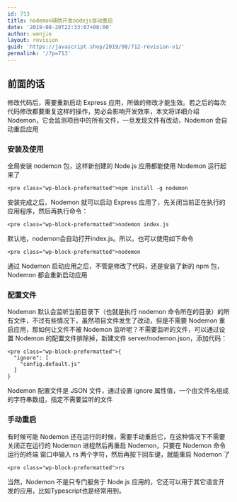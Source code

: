 ```yaml
---
id: 713
title: nodemon辅助开发nodejs自动重启
date: '2019-08-20T22:33:07+08:00'
author: wenjie
layout: revision
guid: 'https://javascript.shop/2019/08/712-revision-v1/'
permalink: '/?p=713'
---
```


## 前面的话

 修改代码后，需要重新启动 Express 应用，所做的修改才能生效。若之后的每次代码修改都要重复这样的操作，势必会影响开发效率，本文将详细介绍Nodemon，它会监测项目中的所有文件，一旦发现文件有改动，Nodemon 会自动重启应用

### 安装及使用

 全局安装 nodemon 包，这样新创建的 Node.js 应用都能使用 Nodemon 运行起来了

```
<pre class="wp-block-preformatted">npm install -g nodemon
```

 安装完成之后，Nodemon 就可以启动 Express 应用了，先关闭当前正在执行的应用程序，然后再执行命令：

```
<pre class="wp-block-preformatted">nodemon index.js
```

 默认地，nodemon会自动打开index.js。所以，也可以使用如下命令

```
<pre class="wp-block-preformatted">nodemon
```

 通过 Nodemon 启动应用之后，不管是修改了代码，还是安装了新的 npm 包，Nodemon 都会重新启动应用

### 配置文件

 Nodemon 默认会监听当前目录下（也就是执行 nodemon 命令所在的目录）的所有文件，不过有些情况下，虽然项目文件发生了改动，但是不需要 Nodemon 重启应用，那如何让文件不被 Nodemon 监听呢？不需要监听的文件，可以通过设置 Nodemon 的配置文件排除掉，新建文件 server/nodemon.json，添加代码：

```
<pre class="wp-block-preformatted">{
  "ignore": [
    "config.default.js"
  ]
}
```

 Nodemon 配置文件是 JSON 文件，通过设置 ignore 属性值，一个由文件名组成的字符串数组，指定不需要监听的文件

### 手动重启

 有时候可能 Nodemon 还在运行的时候，需要手动重启它，在这种情况下不需要关闭正在运行的 Nodemon 进程然后再重启 Nodemon，只要在 Nodemon 命令运行的终端 窗口中输入 rs 两个字符，然后再按下回车键，就能重启 Nodemon 了

```
<pre class="wp-block-preformatted">rs 
```

 当然，Nodemon 不是只专门服务于 Node.js 应用的，它还可以用于其它语言开发的应用，比如Typescript也是经常用到。